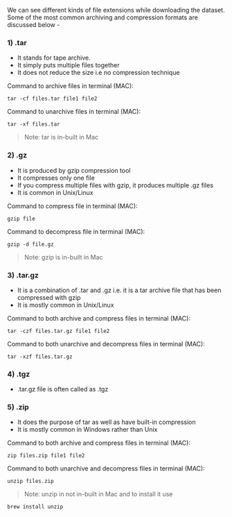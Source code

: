 

We can see different kinds of file extensions while downloading the dataset.
Some of the most common archiving and compression formats are discussed below -


### 1) .tar 

- It stands for tape archive.
- It simply puts multiple files together
- It does not reduce the size i.e no compression technique

Command to archive files in terminal (MAC):

    tar -cf files.tar file1 file2

Command to unarchive files in terminal (MAC):

    tar -xf files.tar

> Note: tar is in-built in Mac

### 2) .gz

- It is produced by gzip compression tool
- It compresses only one file
- If you compress multiple files with gzip, it produces multiple .gz files
- It is common in Unix/Linux

Command to compress file in terminal (MAC):

    gzip file

Command to decompress file in terminal (MAC):
    
    gzip -d file.gz

> Note: gzip is in-built in Mac

### 3) .tar.gz
- It is a combination of .tar and .gz i.e. it is a tar archive file that has been compressed with gzip
- It is mostly common in Unix/Linux

Command to both archive and compress files in terminal (MAC):

    tar -czf files.tar.gz file1 file2

Command to both unarchive and decompress files in terminal (MAC):
    
    tar -xzf files.tar.gz

### 4) .tgz
- .tar.gz file is often called as .tgz

### 5) .zip

- It does the purpose of tar as well as have built-in compression
- It is mostly common in Windows rather than Unix

Command to both archive and compress files in terminal (MAC):

    zip files.zip file1 file2

Command to both unarchive and decompress files in terminal (MAC):

    unzip files.zip

> Note: unzip in not in-built in Mac and to install it use

`brew install unzip`

